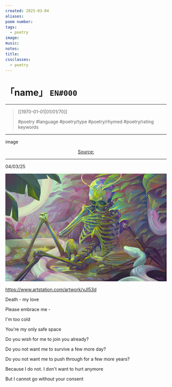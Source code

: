 ```yaml
---
created: 2025-03-04
aliases:
poem number:
tags:
  - poetry
image:
music:
notes:
title:
cssclasses:
  - poetry
---
```

# 「name」 `EN#000`

---

> [[1970-01-01|01/01/70]]
>  
> #poetry
> #language
> #poetry/type
> #poetry/rhymed
> #poetry/rating
> keywords

---

image

<center class="img_caption"><a href="https://" class="source-link">Source: </a></center>

---

04/03/25

  
![poem-please_let_me_rot](../!art/poem-please_let_me_rot.jpg)

https://www.artstation.com/artwork/vJl53d

Death - my love

Please embrace me -

I'm too cold

You're my only safe space 

Do you wish for me to join you already?

Do you not want me to survive a few more day?

Do you not want me to push through for a few more years?

Because I do not. I don't want to hurt anymore

But I cannot go without your consent
